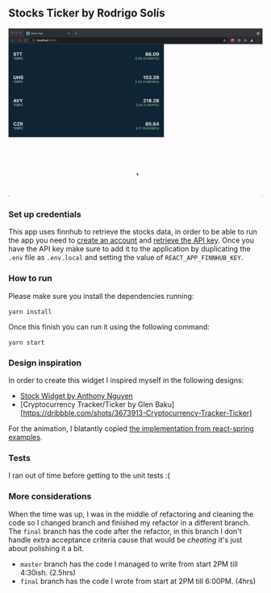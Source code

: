 ## Stocks Ticker by Rodrigo Solís
![stock-ticker](stock-ticker.gif)

### Set up credentials
This app uses finnhub to retrieve the stocks data, in order to be able to run the app you need to [create an account](https://finnhub.io/register) and [retrieve the API key](https://finnhub.io/dashboard).
Once you have the API key make sure to add it to the application by duplicating the `.env` file as `.env.local` and setting the value of `REACT_APP_FINNHUB_KEY`.

### How to run
Please make sure you install the dependencies running:
```
yarn install
```

Once this finish you can run it using the following command:
```
yarn start
```

### Design inspiration
In order to create this widget I inspired myself in the following designs:

- [Stock Widget by Anthony Nguyen](https://dribbble.com/shots/2291008-Stock-Widget)
- [Cryptocurrency Tracker/Ticker by Glen Baku][https://dribbble.com/shots/3673913-Cryptocurrency-Tracker-Ticker]

For the animation, I blatantly copied [the implementation from react-spring examples](https://codesandbox.io/s/49jsc).

### Tests
I ran out of time before getting to the unit tests :(

### More considerations
When the time was up, I was in the middle of refactoring and cleaning the code so I changed branch and finished my refactor in a different branch.
The `final` branch has the code after the refactor, in this branch I don't handle extra acceptance criteria cause that would be _cheating_ it's just about polishing it a bit.

- `master` branch has the code I managed to write from start 2PM till 4:30ish. (2.5hrs)
- `final` branch has the code I wrote from start at 2PM till 6:00PM. (4hrs)

